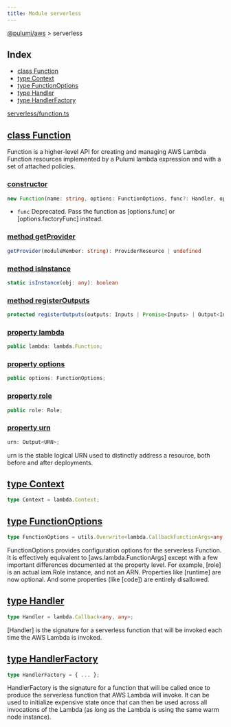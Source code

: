```yaml
---
title: Module serverless
---
```


<a href="../index.html">@pulumi/aws</a> &gt; serverless

<h2 class="pdoc-module-header">Index</h2>

* <a href="#Function">class Function</a>
* <a href="#Context">type Context</a>
* <a href="#FunctionOptions">type FunctionOptions</a>
* <a href="#Handler">type Handler</a>
* <a href="#HandlerFactory">type HandlerFactory</a>

<a href="https://github.com/pulumi/pulumi-aws/blob/master/sdk/nodejs/serverless/function.ts">serverless/function.ts</a> 


<h2 class="pdoc-module-header" id="Function">
<a class="pdoc-member-name" href="https://github.com/pulumi/pulumi-aws/blob/master/sdk/nodejs/serverless/function.ts#L94">class Function</a>
</h2>

Function is a higher-level API for creating and managing AWS Lambda Function resources
implemented by a Pulumi lambda expression and with a set of attached policies.

<h3 class="pdoc-member-header">
<a class="pdoc-child-name" href="https://github.com/pulumi/pulumi-aws/blob/master/sdk/nodejs/serverless/function.ts#L97">constructor</a>
</h3>

```typescript
new Function(name: string, options: FunctionOptions, func?: Handler, opts?: pulumi.ResourceOptions, serialize?: { ... })
```

* `func` Deprecated.  Pass the function as [options.func] or [options.factoryFunc] instead.

<h3 class="pdoc-member-header">
<a class="pdoc-child-name" href="https://github.com/pulumi/pulumi-aws/blob/master/sdk/nodejs/node_modules/@pulumi/pulumi/resource.d.ts#L13">method getProvider</a>
</h3>

```typescript
getProvider(moduleMember: string): ProviderResource | undefined
```

<h3 class="pdoc-member-header">
<a class="pdoc-child-name" href="https://github.com/pulumi/pulumi-aws/blob/master/sdk/nodejs/node_modules/@pulumi/pulumi/resource.d.ts#L12">method isInstance</a>
</h3>

```typescript
static isInstance(obj: any): boolean
```

<h3 class="pdoc-member-header">
<a class="pdoc-child-name" href="https://github.com/pulumi/pulumi-aws/blob/master/sdk/nodejs/node_modules/@pulumi/pulumi/resource.d.ts#L135">method registerOutputs</a>
</h3>

```typescript
protected registerOutputs(outputs: Inputs | Promise<Inputs> | Output<Inputs> | undefined): void
```

<h3 class="pdoc-member-header">
<a class="pdoc-child-name" href="https://github.com/pulumi/pulumi-aws/blob/master/sdk/nodejs/serverless/function.ts#L96">property lambda</a>
</h3>

```typescript
public lambda: lambda.Function;
```

<h3 class="pdoc-member-header">
<a class="pdoc-child-name" href="https://github.com/pulumi/pulumi-aws/blob/master/sdk/nodejs/serverless/function.ts#L95">property options</a>
</h3>

```typescript
public options: FunctionOptions;
```

<h3 class="pdoc-member-header">
<a class="pdoc-child-name" href="https://github.com/pulumi/pulumi-aws/blob/master/sdk/nodejs/serverless/function.ts#L97">property role</a>
</h3>

```typescript
public role: Role;
```

<h3 class="pdoc-member-header">
<a class="pdoc-child-name" href="https://github.com/pulumi/pulumi-aws/blob/master/sdk/nodejs/node_modules/@pulumi/pulumi/resource.d.ts#L11">property urn</a>
</h3>

```typescript
urn: Output<URN>;
```


urn is the stable logical URN used to distinctly address a resource, both before and after
deployments.

<h2 class="pdoc-module-header" id="Context">
<a class="pdoc-member-name" href="https://github.com/pulumi/pulumi-aws/blob/master/sdk/nodejs/serverless/function.ts#L23">type Context</a>
</h2>

```typescript
type Context = lambda.Context;
```

<h2 class="pdoc-module-header" id="FunctionOptions">
<a class="pdoc-member-name" href="https://github.com/pulumi/pulumi-aws/blob/master/sdk/nodejs/serverless/function.ts#L51">type FunctionOptions</a>
</h2>

```typescript
type FunctionOptions = utils.Overwrite<lambda.CallbackFunctionArgs<any, any>, { ... }>;
```


FunctionOptions provides configuration options for the serverless Function.  It is effectively
equivalent to [aws.lambda.FunctionArgs] except with a few important differences documented at the
property level.  For example, [role] is an actual iam.Role instance, and not an ARN. Properties
like [runtime] are now optional.  And some properties (like [code]) are entirely disallowed.

<h2 class="pdoc-module-header" id="Handler">
<a class="pdoc-member-name" href="https://github.com/pulumi/pulumi-aws/blob/master/sdk/nodejs/serverless/function.ts#L31">type Handler</a>
</h2>

```typescript
type Handler = lambda.Callback<any, any>;
```


[Handler] is the signature for a serverless function that will be invoked each time the AWS
Lambda is invoked.

<h2 class="pdoc-module-header" id="HandlerFactory">
<a class="pdoc-member-name" href="https://github.com/pulumi/pulumi-aws/blob/master/sdk/nodejs/serverless/function.ts#L41">type HandlerFactory</a>
</h2>

```typescript
type HandlerFactory = { ... };
```


HandlerFactory is the signature for a function that will be called once to produce the serverless
function that AWS Lambda will invoke.  It can be used to initialize expensive state once that can
then be used across all invocations of the Lambda (as long as the Lambda is using the same warm
node instance).

